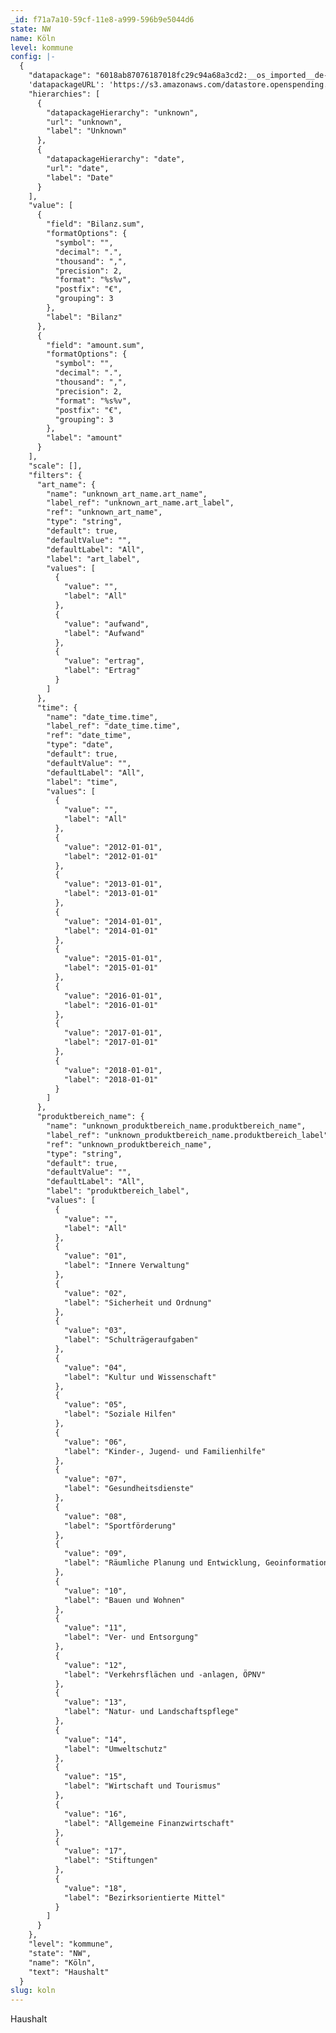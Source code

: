 ```yaml
---
_id: f71a7a10-59cf-11e8-a999-596b9e5044d6
state: NW
name: Köln
level: kommune
config: |-
  {
    "datapackage": "6018ab87076187018fc29c94a68a3cd2:__os_imported__de-nrw-cologne",
    'datapackageURL': 'https://s3.amazonaws.com/datastore.openspending.org/6018ab87076187018fc29c94a68a3cd2/__os_imported__de-nrw-cologne/datapackage.json',
    "hierarchies": [
      {
        "datapackageHierarchy": "unknown",
        "url": "unknown",
        "label": "Unknown"
      },
      {
        "datapackageHierarchy": "date",
        "url": "date",
        "label": "Date"
      }
    ],
    "value": [
      {
        "field": "Bilanz.sum",
        "formatOptions": {
          "symbol": "",
          "decimal": ".",
          "thousand": ",",
          "precision": 2,
          "format": "%s%v",
          "postfix": "€",
          "grouping": 3
        },
        "label": "Bilanz"
      },
      {
        "field": "amount.sum",
        "formatOptions": {
          "symbol": "",
          "decimal": ".",
          "thousand": ",",
          "precision": 2,
          "format": "%s%v",
          "postfix": "€",
          "grouping": 3
        },
        "label": "amount"
      }
    ],
    "scale": [],
    "filters": {
      "art_name": {
        "name": "unknown_art_name.art_name",
        "label_ref": "unknown_art_name.art_label",
        "ref": "unknown_art_name",
        "type": "string",
        "default": true,
        "defaultValue": "",
        "defaultLabel": "All",
        "label": "art_label",
        "values": [
          {
            "value": "",
            "label": "All"
          },
          {
            "value": "aufwand",
            "label": "Aufwand"
          },
          {
            "value": "ertrag",
            "label": "Ertrag"
          }
        ]
      },
      "time": {
        "name": "date_time.time",
        "label_ref": "date_time.time",
        "ref": "date_time",
        "type": "date",
        "default": true,
        "defaultValue": "",
        "defaultLabel": "All",
        "label": "time",
        "values": [
          {
            "value": "",
            "label": "All"
          },
          {
            "value": "2012-01-01",
            "label": "2012-01-01"
          },
          {
            "value": "2013-01-01",
            "label": "2013-01-01"
          },
          {
            "value": "2014-01-01",
            "label": "2014-01-01"
          },
          {
            "value": "2015-01-01",
            "label": "2015-01-01"
          },
          {
            "value": "2016-01-01",
            "label": "2016-01-01"
          },
          {
            "value": "2017-01-01",
            "label": "2017-01-01"
          },
          {
            "value": "2018-01-01",
            "label": "2018-01-01"
          }
        ]
      },
      "produktbereich_name": {
        "name": "unknown_produktbereich_name.produktbereich_name",
        "label_ref": "unknown_produktbereich_name.produktbereich_label",
        "ref": "unknown_produktbereich_name",
        "type": "string",
        "default": true,
        "defaultValue": "",
        "defaultLabel": "All",
        "label": "produktbereich_label",
        "values": [
          {
            "value": "",
            "label": "All"
          },
          {
            "value": "01",
            "label": "Innere Verwaltung"
          },
          {
            "value": "02",
            "label": "Sicherheit und Ordnung"
          },
          {
            "value": "03",
            "label": "Schulträgeraufgaben"
          },
          {
            "value": "04",
            "label": "Kultur und Wissenschaft"
          },
          {
            "value": "05",
            "label": "Soziale Hilfen"
          },
          {
            "value": "06",
            "label": "Kinder-, Jugend- und Familienhilfe"
          },
          {
            "value": "07",
            "label": "Gesundheitsdienste"
          },
          {
            "value": "08",
            "label": "Sportförderung"
          },
          {
            "value": "09",
            "label": "Räumliche Planung und Entwicklung, Geoinformationen"
          },
          {
            "value": "10",
            "label": "Bauen und Wohnen"
          },
          {
            "value": "11",
            "label": "Ver- und Entsorgung"
          },
          {
            "value": "12",
            "label": "Verkehrsflächen und -anlagen, ÖPNV"
          },
          {
            "value": "13",
            "label": "Natur- und Landschaftspflege"
          },
          {
            "value": "14",
            "label": "Umweltschutz"
          },
          {
            "value": "15",
            "label": "Wirtschaft und Tourismus"
          },
          {
            "value": "16",
            "label": "Allgemeine Finanzwirtschaft"
          },
          {
            "value": "17",
            "label": "Stiftungen"
          },
          {
            "value": "18",
            "label": "Bezirksorientierte Mittel"
          }
        ]
      }
    },
    "level": "kommune",
    "state": "NW",
    "name": "Köln",
    "text": "Haushalt"
  }
slug: koln
---
```

Haushalt

